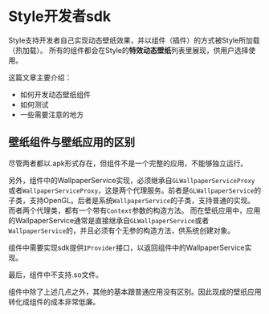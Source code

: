 # Style开发者sdk
Style支持开发者自己实现动态壁纸效果，并以组件（插件）的方式被Style所加载（热加载）。
所有的组件都会在Style的**特效动态壁纸**列表里展现，供用户选择使用。

这篇文章主要介绍：
* 如何开发动态壁纸组件
* 如何测试
* 一些需要注意的地方

## 壁纸组件与壁纸应用的区别
尽管两者都以.apk形式存在，但组件不是一个完整的应用，不能够独立运行。

另外，组件中的WallpaperService实现，必须继承自`GLWallpaperServiceProxy`或者`WallpaperServiceProxy`，这是两个代理服务。前者是`GLWallpaperService`的子类，支持OpenGL。后者是系统`WallpaperService`的子类，支持普通的实现。而者两个代理类，都有一个带有`Context`参数的构造方法。
而在壁纸应用中，应用的WallpaperService通常是直接继承自`GLWallpaperService`或者`WallpaperService`的，并且必须有个无参的构造方法，供系统创建对象。

组件中需要实现sdk提供`IProvider`接口，以返回组件中的WallpaperService实现。

最后，组件中不支持.so文件。

组件中除了上述几点之外，其他的基本跟普通应用没有区别。因此现成的壁纸应用转化成组件的成本非常低廉。
